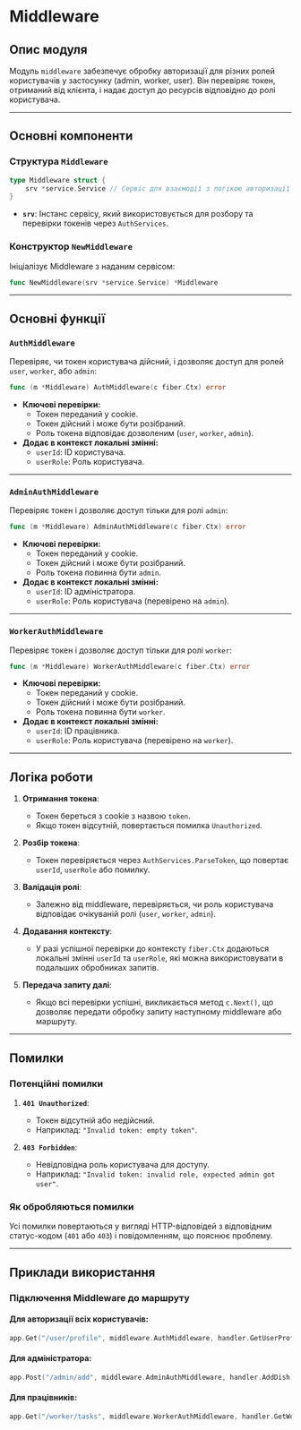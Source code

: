 # Middleware

## Опис модуля

Модуль `middleware` забезпечує обробку авторизації для різних ролей користувачів у застосунку (admin, worker, user). Він перевіряє токен, отриманий від клієнта, і надає доступ до ресурсів відповідно до ролі користувача.

---

## Основні компоненти

### Структура `Middleware`

```go
type Middleware struct {
    srv *service.Service // Сервіс для взаємодії з логікою авторизації
}
```

- **`srv`**: Інстанс сервісу, який використовується для розбору та перевірки токенів через `AuthServices`.

### Конструктор `NewMiddleware`

Ініціалізує Middleware з наданим сервісом:

```go
func NewMiddleware(srv *service.Service) *Middleware
```

---

## Основні функції

### `AuthMiddleware`

Перевіряє, чи токен користувача дійсний, і дозволяє доступ для ролей `user`, `worker`, або `admin`:

```go
func (m *Middleware) AuthMiddleware(c fiber.Ctx) error
```

- **Ключові перевірки:**
    - Токен переданий у cookie.
    - Токен дійсний і може бути розібраний.
    - Роль токена відповідає дозволеним (`user`, `worker`, `admin`).
- **Додає в контекст локальні змінні:**
    - `userId`: ID користувача.
    - `userRole`: Роль користувача.

---

### `AdminAuthMiddleware`

Перевіряє токен і дозволяє доступ тільки для ролі `admin`:

```go
func (m *Middleware) AdminAuthMiddleware(c fiber.Ctx) error
```

- **Ключові перевірки:**
    - Токен переданий у cookie.
    - Токен дійсний і може бути розібраний.
    - Роль токена повинна бути `admin`.
- **Додає в контекст локальні змінні:**
    - `userId`: ID адміністратора.
    - `userRole`: Роль користувача (перевірено на `admin`).

---

### `WorkerAuthMiddleware`

Перевіряє токен і дозволяє доступ тільки для ролі `worker`:

```go
func (m *Middleware) WorkerAuthMiddleware(c fiber.Ctx) error
```

- **Ключові перевірки:**
    - Токен переданий у cookie.
    - Токен дійсний і може бути розібраний.
    - Роль токена повинна бути `worker`.
- **Додає в контекст локальні змінні:**
    - `userId`: ID працівника.
    - `userRole`: Роль користувача (перевірено на `worker`).

---

## Логіка роботи

1. **Отримання токена**:

    - Токен береться з cookie з назвою `token`.
    - Якщо токен відсутній, повертається помилка `Unauthorized`.

2. **Розбір токена**:

    - Токен перевіряється через `AuthServices.ParseToken`, що повертає `userId`, `userRole` або помилку.

3. **Валідація ролі**:

    - Залежно від middleware, перевіряється, чи роль користувача відповідає очікуваній ролі (`user`, `worker`, `admin`).

4. **Додавання контексту**:

    - У разі успішної перевірки до контексту `fiber.Ctx` додаються локальні змінні `userId` та `userRole`, які можна використовувати в подальших обробниках запитів.

5. **Передача запиту далі**:

    - Якщо всі перевірки успішні, викликається метод `c.Next()`, що дозволяє передати обробку запиту наступному middleware або маршруту.

---

## Помилки

### Потенційні помилки

1. **`401 Unauthorized`**:
    - Токен відсутній або недійсний.
    - Наприклад: `"Invalid token: empty token"`.

2. **`403 Forbidden`**:
    - Невідповідна роль користувача для доступу.
    - Наприклад: `"Invalid token: invalid role, expected admin got user"`.

### Як обробляються помилки

Усі помилки повертаються у вигляді HTTP-відповідей з відповідним статус-кодом (`401` або `403`) і повідомленням, що пояснює проблему.

---

## Приклади використання

### Підключення Middleware до маршруту

#### Для авторизації всіх користувачів:

```go
app.Get("/user/profile", middleware.AuthMiddleware, handler.GetUserProfile)
```

#### Для адміністратора:

```go
app.Post("/admin/add", middleware.AdminAuthMiddleware, handler.AddDish)
```

#### Для працівників:

```go
app.Get("/worker/tasks", middleware.WorkerAuthMiddleware, handler.GetWorkerTasks)
```

